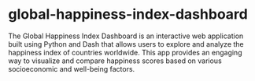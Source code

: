 # global-happiness-index-dashboard
The Global Happiness Index Dashboard is an interactive web application built using Python and Dash that allows users to explore and analyze the happiness index of countries worldwide. This app provides an engaging way to visualize and compare happiness scores based on various socioeconomic and well-being factors.
